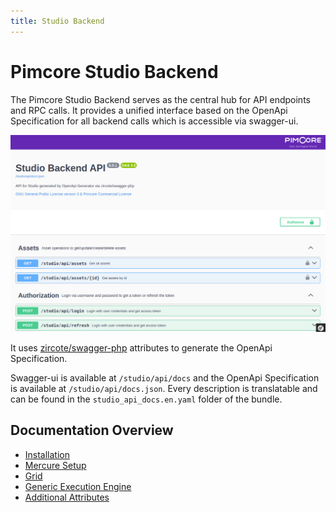 ```yaml
---
title: Studio Backend
---
```


# Pimcore Studio Backend

The Pimcore Studio Backend serves as the central hub for API endpoints and RPC calls. 
It provides a unified interface based on the OpenApi Specification for all backend calls which is accessible via swagger-ui.

![Swagger UI](./doc/img/swagger-ui.png)

It uses [zircote/swagger-php](https://github.com/zircote/swagger-php) attributes to generate the OpenApi Specification.

Swagger-ui is available at `/studio/api/docs` and the OpenApi Specification is available at `/studio/api/docs.json`.
Every description is translatable and can be found in the `studio_api_docs.en.yaml` folder of the bundle.

## Documentation Overview

- [Installation](./doc/00_Installation.md)
- [Mercure Setup](./doc/02_Mercure_Setup.md)
- [Grid](./doc/03_Grid.md)
- [Generic Execution Engine](doc/04_Generic_Execution_Engine.md)
- [Additional Attributes](./doc/05_Addition_Attributes.md)
